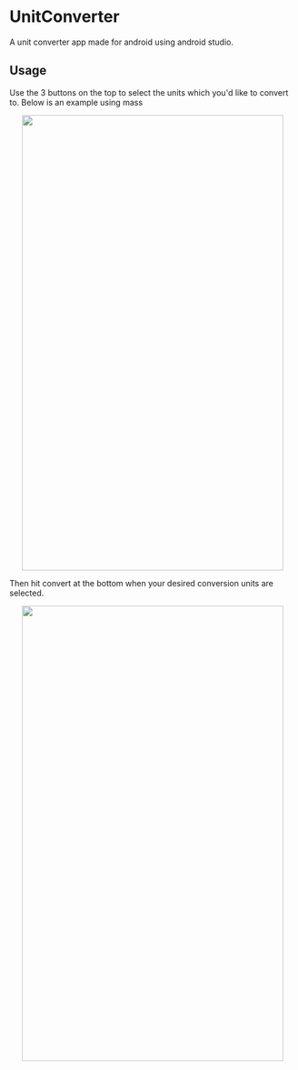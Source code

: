 # UnitConverter
A unit converter app made for android using android studio.

## Usage

Use the 3 buttons on the top to select the units which you'd like to convert to. Below is an example using mass
<p align="center">
  <img width="460" height="800" src="https://i.imgur.com/LIqavPx.png">
</p>


Then hit convert at the bottom when your desired conversion units are selected.
<p align="center">
  <img width="460" height="800" src="https://i.imgur.com/rp1OQmI.png">
</p>

